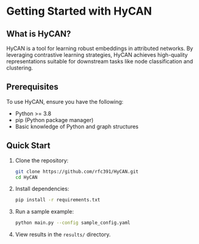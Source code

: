 # Getting Started with HyCAN

## What is HyCAN?

HyCAN is a tool for learning robust embeddings in attributed networks. By leveraging contrastive learning strategies, HyCAN achieves high-quality representations suitable for downstream tasks like node classification and clustering.

## Prerequisites

To use HyCAN, ensure you have the following:
- Python >= 3.8
- pip (Python package manager)
- Basic knowledge of Python and graph structures

## Quick Start

1. Clone the repository:
   ```bash
   git clone https://github.com/rfc391/HyCAN.git
   cd HyCAN
   ```
2. Install dependencies:
   ```bash
   pip install -r requirements.txt
   ```
3. Run a sample example:
   ```bash
   python main.py --config sample_config.yaml
   ```
4. View results in the `results/` directory.